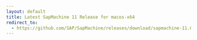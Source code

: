 ```yaml
---
layout: default
title: Latest SapMachine 11 Release for macos-x64
redirect_to:
  - https://github.com/SAP/SapMachine/releases/download/sapmachine-11.0.18/sapmachine-jre-11.0.18_macos-x64_bin.tar.gz
---
```

